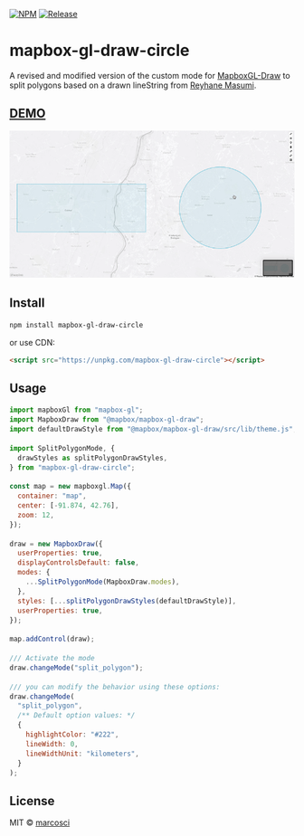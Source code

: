[![NPM](https://img.shields.io/npm/v/mapbox-gl-draw-circle.svg)](https://www.npmjs.com/package/mapbox-gl-draw-circle)
[![Release](https://github.com/marcosci/mapbox-gl-draw-circle/actions/workflows/release.yml/badge.svg)](https://github.com/marcosci/mapbox-gl-draw-circle/actions/workflows/release.yml)

# mapbox-gl-draw-circle

A revised and modified version of the custom mode for [MapboxGL-Draw](https://github.com/mapbox/mapbox-gl-draw) to split polygons based on a drawn lineString from [Reyhane Masumi](https://github.com/ReyhaneMasumi/mapbox-gl-draw-split-polygon-mode/blob/main/.github/workflows/develop.yml).

## [DEMO](https://marcosci.github.io/mapbox-gl-draw-circle/)

![A GIF showing how to split a polygon](demo/example.gif)

## Install

```bash
npm install mapbox-gl-draw-circle
```

or use CDN:

```html
<script src="https://unpkg.com/mapbox-gl-draw-circle"></script>
```

## Usage

```js
import mapboxGl from "mapbox-gl";
import MapboxDraw from "@mapbox/mapbox-gl-draw";
import defaultDrawStyle from "@mapbox/mapbox-gl-draw/src/lib/theme.js";

import SplitPolygonMode, {
  drawStyles as splitPolygonDrawStyles,
} from "mapbox-gl-draw-circle";

const map = new mapboxgl.Map({
  container: "map",
  center: [-91.874, 42.76],
  zoom: 12,
});

draw = new MapboxDraw({
  userProperties: true,
  displayControlsDefault: false,
  modes: {
    ...SplitPolygonMode(MapboxDraw.modes),
  },
  styles: [...splitPolygonDrawStyles(defaultDrawStyle)],
  userProperties: true,
});

map.addControl(draw);

/// Activate the mode
draw.changeMode("split_polygon");

/// you can modify the behavior using these options:
draw.changeMode(
  "split_polygon",
  /** Default option values: */
  {
    highlightColor: "#222",
    lineWidth: 0,
    lineWidthUnit: "kilometers",
  }
);
```

## License

MIT © [marcosci](LICENSE)
